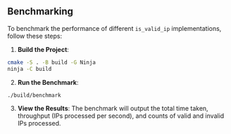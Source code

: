 ## Benchmarking

To benchmark the performance of different `is_valid_ip` implementations, follow these steps:
1. **Build the Project**:
```bash
cmake -S . -B build -G Ninja
ninja -C build
```

2. **Run the Benchmark**:
```bash
./build/benchmark
```

3. **View the Results**:
    The benchmark will output the total time taken, throughput (IPs processed per second), and counts of valid and invalid IPs processed.